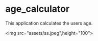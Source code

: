 # age_calculator

This application calculates the users age.

<img src="assets/ss.jpeg",height="100">

